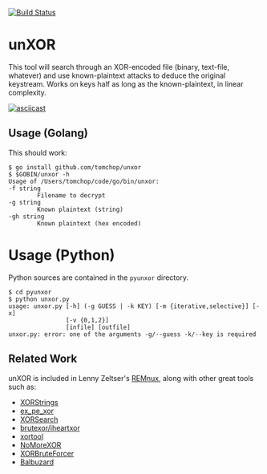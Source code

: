 [![Build Status](https://travis-ci.com/tomchop/unxor.svg?branch=master)](https://travis-ci.com/tomchop/unxor)

# unXOR

This tool will search through an XOR-encoded file (binary, text-file, whatever) and use known-plaintext attacks to deduce the original keystream. Works on keys half as long as the known-plaintext, in linear complexity.

[![asciicast](https://asciinema.org/a/N8AesY5euNnVnObTDbauY5q4X.svg)](https://asciinema.org/a/N8AesY5euNnVnObTDbauY5q4X)

## Usage (Golang)

This should work:

    $ go install github.com/tomchop/unxor
    $ $GOBIN/unxor -h
    Usage of /Users/tomchop/code/go/bin/unxor:
    -f string
            Filename to decrypt
    -g string
            Known plaintext (string)
    -gh string
            Known plaintext (hex encoded)

# Usage (Python)

Python sources are contained in the `pyunxor` directory.

    $ cd pyunxor
    $ python unxor.py
    usage: unxor.py [-h] (-g GUESS | -k KEY) [-m {iterative,selective}] [-x]
                    [-v {0,1,2}]
                    [infile] [outfile]
    unxor.py: error: one of the arguments -g/--guess -k/--key is required


## Related Work

unXOR is included in Lenny Zeltser's [REMnux](http://zeltser.com/remnux/), along with other great tools such as:

* [XORStrings](http://blog.didierstevens.com/2013/04/15/new-tool-xorstrings/)
* [ex_pe_xor](http://hooked-on-mnemonics.blogspot.com/2014/04/expexorpy.html)
* [XORSearch](http://blog.didierstevens.com/programs/xorsearch/)
* [brutexor/iheartxor](http://hooked-on-mnemonics.blogspot.com/p/iheartxor.html)
* [xortool](https://github.com/hellman/xortool)
* [NoMoreXOR](https://github.com/hiddenillusion/NoMoreXOR)
* [XORBruteForcer](http://eternal-todo.com/category/bruteforce)
* [Balbuzard](https://bitbucket.org/decalage/balbuzard/wiki/Home)
